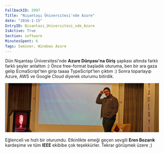 ```yaml
---
FallbackID: 2997
Title: "Nışantaşı Üniversitesi'nde Azure"
date: "2016-1-15"
EntryID: Nisantasi_Universitesi_nde_Azure
IsActive: True
Section: software
MinutesSpent: 6
Tags: Seminer, Windows Azure
---
```

Dün Nışantaşı Üniversitesi'nde **Azure Dünyası'na Giriş** şapkası altında farklı farklı şeyler anlattım :) Önce free-format başladık oturuma, ben bir ara gaza gelip EcmaScript'ten girip taaaa TypeScript'ten çıktım :) Sonra toparlayıp Azure, AWS ve Google Cloud diyerek oturumu bitirdik.

![](media/Nisantasi_Universitesi_nde_Azure/nisantasi.jpg)

Eğlenceli ve hızlı bir oturumdu. Etkinlikte emeği geçen sevgili **Eren Bozarık** kardeşime ve tüm **IEEE** ekibibe çok teşekkürler. Tekrar görüşmek üzere ;)
